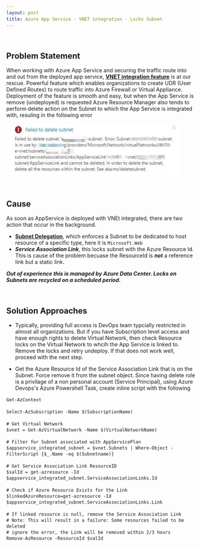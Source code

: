 ```yaml
---
layout: post
title: Azure App Service - VNET integration - Locks Subnet
---
```

<!-- Post Content -->

<br/>

## Problem Statement

When working with Azure App Service and securing the traffic route into and out from the deployed app service, __[VNET integration feature](https://docs.microsoft.com/en-us/azure/app-service/web-sites-integrate-with-vnet)__ is at our rescue. Powerful feature  which enables organizations to create UDR (User Defined Routes) to route traffic into Azure Firewall or Virtual Appliance. Deployment of the feature is smooth and easy, but when the App Service is remove (undeployed) is requested Azure Resource Manager also tends to perform delete action on the Subnet to which the App Service is integrated with, resuling in the following error

 ![](/assets/2020-07-03-AzAppService-Subnet-SAL-Error.jpg)

<br/>

## Cause

As soon as AppService is deployed with VNEt integrated, there are two action that occur in the background. 
* __[Subnet Delegation](https://docs.microsoft.com/en-us/azure/virtual-network/subnet-delegation-overview)__, which enforces a Subnet to be dedicated to host resource of a specific type, here it is ```Microsoft.Web```
* ***Service Association Link***, this locks subnet with the Azure Resource Id. This is cause of the problem becuase the ResourceId is **_not_** a reference link but a static link.

***Out of experience this is managed by Azure Data Center. Locks on Subnets are recycled on a scheduled period.***

<br/>

## Solution Approaches

- Typically, providing full access is DevOps team typcially restricted in almost all organizations. But if you have Subscription level access and have enough rights to delete Virtual Network, then check Resource locks on the Virtual Network to whcih the App Service is linked to. Remove the locks and retry undeploy. If that does not work well, proceed with the next step. 

- Get the Azure Resource Id of the Service Association Link that is on the Subnet. Force remove it from the subnet object.
Since having delete role is a privilage of a non personal account (Service Principal), using Azure Devops's Azure Powershell Task, create inline script with the following

```
Get-AzContext 

Select-AzSubscription -Name $(SubscriptionName)

# Get Virtual Network 
$vnet = Get-AzVirtualNetwork -Name $(VirtualNetworkName)

# Filter for Subnet associated with AppServicePlan
$appservice_integrated_subnet = $vnet.Subnets | Where-Object -FilterScript {$_.Name -eq $(Subnetname)}

# Get Service Association Link ResourceID
$salId = get-azresource -Id $appservice_integrated_subnet.ServiceAssociationLinks.Id

# Check if Azure Resource Exists for the Link
$linkedAzureResource=get-azresource -Id $appservice_integrated_subnet.ServiceAssociationLinks.Link

# If linked resource is null, remove the Service Association Link
# Note: This will result in a failure: Some resources failed to be deleted
# ignore the error, the Link will be removed within 2/3 hours
Remove-AzResource -ResourceId $salId

```
